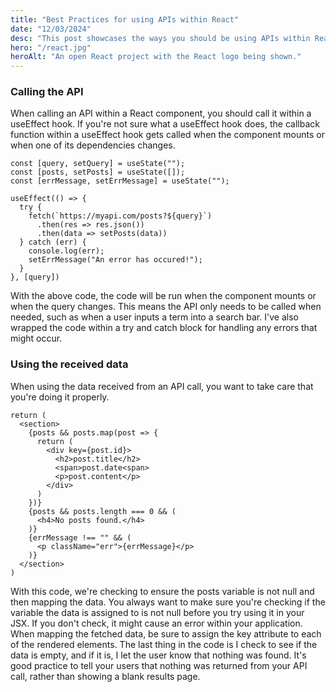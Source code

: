 ```yaml
---
title: "Best Practices for using APIs within React"
date: "12/03/2024"
desc: "This post showcases the ways you should be using APIs within React."
hero: "/react.jpg"
heroAlt: "An open React project with the React logo being shown."
---
```


### Calling the API

When calling an API within a React component, you should call it within a useEffect hook. If you're not sure what a useEffect hook does, the callback function within a useEffect hook gets called when the component mounts or when one of its dependencies changes.

```
const [query, setQuery] = useState("");
const [posts, setPosts] = useState([]);
const [errMessage, setErrMessage] = useState("");

useEffect(() => {
  try {
    fetch(`https://myapi.com/posts?${query}`)
      .then(res => res.json())
      .then(data => setPosts(data))
  } catch (err) {
    console.log(err);
    setErrMessage("An error has occured!");
  }
}, [query])
```

With the above code, the code will be run when the component mounts or when the query changes. This means the API only needs to be called when needed, such as when a user inputs a term into a search bar. I've also wrapped the code within a try and catch block for handling any errors that might occur.

### Using the received data

When using the data received from an API call, you want to take care that you're doing it properly.

```
return (
  <section>
    {posts && posts.map(post => {
      return (
        <div key={post.id}>
          <h2>post.title</h2>
          <span>post.date<span>
          <p>post.content</p>
        </div>
      )
    })}
    {posts && posts.length === 0 && (
      <h4>No posts found.</h4>
    )}
    {errMessage !== "" && (
      <p className="err">{errMessage}</p>
    )}
  </section>
)
```

With this code, we're checking to ensure the posts variable is not null and then mapping the data. You always want to make sure you're checking if the variable the data is assigned to is not null before you try using it in your JSX. If you don't check, it might cause an error within your application. When mapping the fetched data, be sure to assign the key attribute to each of the rendered elements. The last thing in the code is I check to see if the data is empty, and if it is, I let the user know that nothing was found. It's good practice to tell your users that nothing was returned from your API call, rather than showing a blank results page.